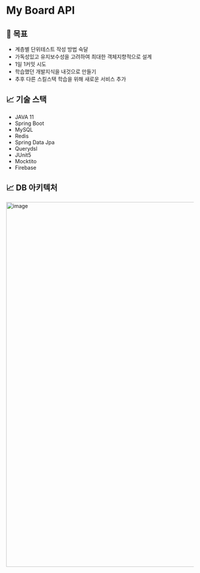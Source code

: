 # **My Board API**

## 📝 목표
- 계층별 단위테스트 작성 방법 숙달
- 가독성있고 유지보수성을 고려하여 최대한 객체지향적으로 설계
- 1일 1커밋 시도
- 학습했던 개발지식을 내것으로 만들기
- 추후 다른 스킬스택 학습을 위해 새로운 서비스 추가

## 📈 기술 스택
- JAVA 11<br>
- Spring Boot<br>
- MySQL<br>
- Redis<br>
- Spring Data Jpa<br>
- Querydsl<br>
- JUnit5<br>
- Mocktito<br>
- Firebase<br>

## 📈 DB 아키텍처
<img width="980" alt="image" src="https://user-images.githubusercontent.com/82927161/209620685-0053af8a-0356-4227-bc49-96c2f77c191c.PNG">
